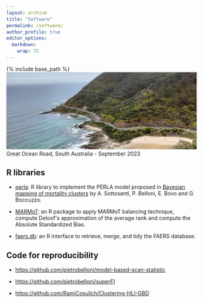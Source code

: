 ```yaml
---
layout: archive
title: "Software"
permalink: /software/
author_profile: true
editor_options: 
  markdown: 
    wrap: 72
---
```


{% include base_path %} <img src="/images/greatoceanroad.jpg"/> Great
Ocean Road, South Australia - September 2023

## R libraries

-   [perla](https://github.com/andreasottosanti/perla): R library to
    implement the PERLA model proposed in [Bayesian mapping of mortality
    clusters](https://arxiv.org/abs/2407.19135) by A. Sottosanti, P.
    Belloni, E. Bovo and G. Boccuzzo.

-   [MARMoT](https://CRAN.R-project.org/package=MARMoT): an R package to
    apply MARMoT balancing technique, compute Deloof's approximation of
    the average rank and compute the Absolute Standardized Bias.

-   [faers.db](https://ubesp-dctv.github.io/faers.db/): an R interface
    to retrieve, merge, and tidy the FAERS database.

## Code for reproducibility

-   <https://github.com/pietrobelloni/model-based-scan-statistic>

-   <https://github.com/pietrobelloni/superFI>

-   <https://github.com/RamiCosulich/Clustering-HLI-GBD>
